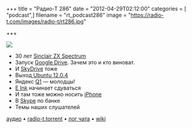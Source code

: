 +++
title = "Радио-Т 286"
date = "2012-04-29T02:12:00"
categories = [ "podcast",]
filename = "rt_podcast286"
image = "https://radio-t.com/images/radio-t/rt286.jpg"

+++

![](https://radio-t.com/images/radio-t/rt286.jpg)

- 30 лет [Sinclair ZX Spectrum](http://www.engadget.com/2012/04/23/zx-spectrum-google-doodle/)
- Запуск [Google Drive](http://habrahabr.ru/post/142750/). Зачем это и кто виноват.
- И [SkyDrive](http://mashable.com/2012/04/23/skydrive-update-100gb-storage/) тоже
- Выход[ ](http://www.blogger.com/goog_1855749673)[Ubuntu 12.0.4](http://www.theverge.com/2012/4/27/2978784/ubuntu-12-0-4-released-new-hud-interface)
- Яндекс [Q1](http://techcrunch.com/2012/04/26/yandex-q1-earnings-revenues-up-51-to-200-3m-net-income-up-53-to-43m/) — молодцы!
- [E Ink](http://www.fastcompany.com/1835676/follow-up-the-tablet-really-is-killing-the-e-reader) начинает сдуваться
- И там тоже можно носить [iPhone](http://thenextweb.com/shareables/2012/04/27/is-that-an-iphone-in-your-bra-or-are-you-just-happy-to-see-me/)
- В [Skype](http://www.theverge.com/2012/4/27/2981524/usb-tin-can-telephone-kickstarter) по банке
- Темы наших слушателей

[аудио](https://cdn.radio-t.com/rt_podcast286.mp3) • [radio-t.torrent](https://cdn.radio-t.com/torrents/rt_podcast286.mp3.torrent) • [лог чата](http://chat.radio-t.com/logs/radio-t-286.html) • [wiki](http://wiki.radio-t.com/%D0%92%D1%8B%D0%BF%D1%83%D1%81%D0%BA_286)<audio src="https://cdn.radio-t.com/rt_podcast286.mp3" preload="none"></audio>
